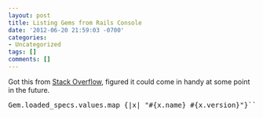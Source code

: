 ```yaml
---
layout: post
title: Listing Gems from Rails Console
date: '2012-06-20 21:59:03 -0700'
categories:
- Uncategorized
tags: []
comments: []
---
```

Got this from <a href="http://stackoverflow.com/questions/2747990/is-there-any-way-to-tell-which-gems-and-plugins-are-loaded-at-runtime-for-a-rail">Stack Overflow</a>, figured it could come in handy at some point in the future.

<pre class="brush:ruby">Gem.loaded_specs.values.map {|x| "#{x.name} #{x.version}"}```


